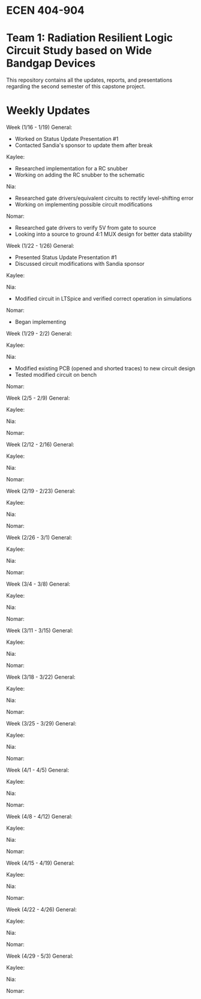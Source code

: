 # ECEN 404-904
# Team 1: Radiation Resilient Logic Circuit Study based on Wide Bandgap Devices

This repository contains all the updates, reports, and presentations regarding the second semester of this capstone project.

# Weekly Updates
Week (1/16 - 1/19)
General:
- Worked on Status Update Presentation #1
- Contacted Sandia's sponsor to update them after break

Kaylee:
- Researched implementation for a RC snubber
- Working on adding the RC snubber to the schematic

Nia:
- Researched gate drivers/equivalent circuits to rectify level-shifting error
- Working on implementing possible circuit modifications

Nomar:
- Researched gate drivers to verify 5V from gate to source
- Looking into a source to ground 4:1 MUX design for better data stability

Week (1/22 - 1/26)
General:
- Presented Status Update Presentation #1
- Discussed circuit modifications with Sandia sponsor

Kaylee:

Nia:
- Modified circuit in LTSpice and verified correct operation in simulations

Nomar:
- Began implementing 


Week (1/29 - 2/2)
General:

Kaylee:

Nia:
- Modified existing PCB (opened and shorted traces) to new circuit design
- Tested modified circuit on bench

Nomar:

Week (2/5 - 2/9)
General:

Kaylee:

Nia:

Nomar:

Week (2/12 - 2/16)
General:

Kaylee:

Nia:

Nomar:

Week (2/19 - 2/23)
General:

Kaylee:

Nia:

Nomar:

Week (2/26 - 3/1)
General:

Kaylee:

Nia:

Nomar:

Week (3/4 - 3/8)
General:

Kaylee:

Nia:

Nomar:

Week (3/11 - 3/15)
General:

Kaylee:

Nia:

Nomar:

Week (3/18 - 3/22)
General:

Kaylee:

Nia:

Nomar:

Week (3/25 - 3/29)
General:

Kaylee:

Nia:

Nomar:

Week (4/1 - 4/5)
General:

Kaylee:

Nia:

Nomar:

Week (4/8 - 4/12)
General:

Kaylee:

Nia:

Nomar:

Week (4/15 - 4/19)
General:

Kaylee:

Nia:

Nomar:

Week (4/22 - 4/26)
General:

Kaylee:

Nia:

Nomar:

Week (4/29 - 5/3)
General:

Kaylee:

Nia:

Nomar:
